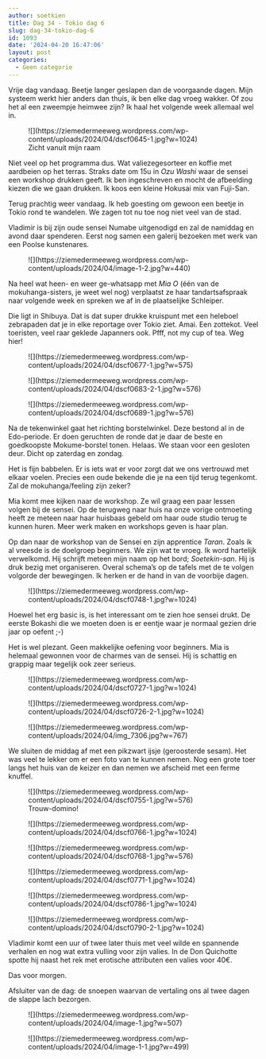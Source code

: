 ```yaml
---
author: soetkien
title: Dag 34 - Tokio dag 6
slug: dag-34-tokio-dag-6
id: 1093
date: '2024-04-20 16:47:06'
layout: post
categories:
  - Geen categorie
---
```


Vrije dag vandaag. Beetje langer geslapen dan de voorgaande dagen. Mijn systeem werkt hier anders dan thuis, ik ben elke dag vroeg wakker. Of zou het al een zweempje heimwee zijn? Ik haal het volgende week allemaal wel in.

<figure class="wp-block-image size-large">![](https://ziemedermeeweg.wordpress.com/wp-content/uploads/2024/04/dscf0645-1.jpg?w=1024)

<figcaption class="wp-element-caption">Zicht vanuit mijn raam</figcaption>

</figure>

Niet veel op het programma dus. Wat valiezegesorteer en koffie met aardbeien op het terras. Straks date om 15u in _Ozu Washi_ waar de sensei een workshop drukken geeft. Ik ben ingeschreven en mocht de afbeelding kiezen die we gaan drukken. Ik koos een kleine Hokusai mix van Fuji-San.

Terug prachtig weer vandaag. Ik heb goesting om gewoon een beetje in Tokio rond te wandelen. We zagen tot nu toe nog niet veel van de stad.

Vladimir is bij zijn oude sensei Numabe uitgenodigd en zal de namiddag en avond daar spenderen. Eerst nog samen een galerij bezoeken met werk van een Poolse kunstenares.

<figure class="wp-block-image size-large">![](https://ziemedermeeweg.wordpress.com/wp-content/uploads/2024/04/image-1-2.jpg?w=440)</figure>

Na heel wat heen- en weer ge-whatsapp met _Mia O_ (één van de mokuhanga-sisters, je weet wel nog) verplaatst ze haar tandartsafspraak naar volgende week en spreken we af in de plaatselijke Schleiper.

Die ligt in Shibuya. Dat is dat super drukke kruispunt met een heleboel zebrapaden dat je in elke reportage over Tokio ziet. Amai. Een zottekot. Veel toeristen, veel raar geklede Japanners ook. Pfff, not my cup of tea. Weg hier!

<figure class="wp-block-image size-large">![](https://ziemedermeeweg.wordpress.com/wp-content/uploads/2024/04/dscf0677-1.jpg?w=575)</figure>

<figure class="wp-block-image size-large">![](https://ziemedermeeweg.wordpress.com/wp-content/uploads/2024/04/dscf0683-2-1.jpg?w=576)</figure>

<figure class="wp-block-image size-large">![](https://ziemedermeeweg.wordpress.com/wp-content/uploads/2024/04/dscf0689-1.jpg?w=576)</figure>

Na de tekenwinkel gaat het richting borstelwinkel. Deze bestond al in de Edo-periode. Er doen geruchten de ronde dat je daar de beste en goedkoopste Mokume-borstel tonen. Helaas. We staan voor een gesloten deur. Dicht op zaterdag en zondag.

Het is fijn babbelen. Er is iets wat er voor zorgt dat we ons vertrouwd met elkaar voelen. Precies een oude bekende die je na een tijd terug tegenkomt. Zal de mokuhanga/feeling zijn zeker?

Mia komt mee kijken naar de workshop. Ze wil graag een paar lessen volgen bij de sensei. Op de terugweg naar huis na onze vorige ontmoeting heeft ze meteen naar haar huisbaas gebeld om haar oude studio terug te kunnen huren. Meer werk maken en workshops geven is haar plan.

Op dan naar de workshop van de Sensei en zijn apprentice _Taran_. Zoals ik al vreesde is de doelgroep beginners. We zijn wat te vroeg. Ik word hartelijk verwelkomd. Hij schrijft meteen mijn naam op het bord; _Soetekin-san_. Hij is druk bezig met organiseren. Overal schema’s op de tafels met de te volgen volgorde der bewegingen. Ik herken er de hand in van de voorbije dagen.

<figure class="wp-block-image size-large">![](https://ziemedermeeweg.wordpress.com/wp-content/uploads/2024/04/dscf0748-1.jpg?w=1024)</figure>

Hoewel het erg basic is, is het interessant om te zien hoe sensei drukt. De eerste Bokashi die we moeten doen is er eentje waar je normaal gezien drie jaar op oefent ;-)

Het is wel plezant. Geen makkelijke oefening voor beginners. Mia is helemaal gewonnen voor de charmes van de sensei. Hij is schattig en grappig maar tegelijk ook zeer serieus.

<figure class="wp-block-image size-large">![](https://ziemedermeeweg.wordpress.com/wp-content/uploads/2024/04/dscf0727-1.jpg?w=1024)</figure>

<figure class="wp-block-image size-large">![](https://ziemedermeeweg.wordpress.com/wp-content/uploads/2024/04/dscf0726-2-1.jpg?w=1024)</figure>

<figure class="wp-block-image size-large">![](https://ziemedermeeweg.wordpress.com/wp-content/uploads/2024/04/img_7306.jpg?w=767)</figure>

We sluiten de middag af met een pikzwart ijsje (geroosterde sesam). Het was veel te lekker om er een foto van te kunnen nemen. Nog een grote toer langs het huis van de keizer en dan nemen we afscheid met een ferme knuffel.

<figure class="wp-block-image size-large">![](https://ziemedermeeweg.wordpress.com/wp-content/uploads/2024/04/dscf0755-1.jpg?w=576)

<figcaption class="wp-element-caption">Trouw-domino!</figcaption>

</figure>

<figure class="wp-block-image size-large">![](https://ziemedermeeweg.wordpress.com/wp-content/uploads/2024/04/dscf0766-1.jpg?w=1024)</figure>

<figure class="wp-block-image size-large">![](https://ziemedermeeweg.wordpress.com/wp-content/uploads/2024/04/dscf0768-1.jpg?w=576)</figure>

<figure class="wp-block-image size-large">![](https://ziemedermeeweg.wordpress.com/wp-content/uploads/2024/04/dscf0771-1.jpg?w=1024)</figure>

<figure class="wp-block-image size-large">![](https://ziemedermeeweg.wordpress.com/wp-content/uploads/2024/04/dscf0786-1.jpg?w=1024)</figure>

<figure class="wp-block-image size-large">![](https://ziemedermeeweg.wordpress.com/wp-content/uploads/2024/04/dscf0790-2-1.jpg?w=1024)</figure>

Vladimir komt een uur of twee later thuis met veel wilde en spannende verhalen en nog wat extra vulling voor zijn valies. In de Don Quichotte spotte hij naast het rek met erotische attributen een valies voor 40€.

Das voor morgen.

Afsluiter van de dag: de snoepen waarvan de vertaling ons al twee dagen de slappe lach bezorgen.

<figure class="wp-block-image size-large">![](https://ziemedermeeweg.wordpress.com/wp-content/uploads/2024/04/image-1.jpg?w=507)</figure>

<figure class="wp-block-image size-large">![](https://ziemedermeeweg.wordpress.com/wp-content/uploads/2024/04/image-1-1.jpg?w=499)</figure>